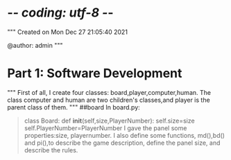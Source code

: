 # -*- coding: utf-8 -*-
"""
Created on Mon Dec 27 21:05:40 2021

@author: admin
"""
# Part 1: Software Development
"""
First of all, I create four classes: board,player,computer,human.
The class computer and human are two children's classes,and player is the parent class of them.
"""
##board
In board.py:
>class Board:
>    def __init__(self,size,PlayerNumber):
>        self.size=size
>        self.PlayerNumber=PlayerNumber
I gave the panel some properties:size, playernumber.
I also define some functions, md(),bd() and pi(),to describe the game description, define the panel size, and describe the rules.
